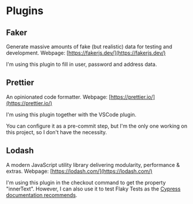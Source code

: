 # Plugins

## Faker

Generate massive amounts of fake (but realistic) data for testing and development. Webpage: [https://fakerjs.dev/](https://fakerjs.dev/)

I'm using this plugin to fill in user, password and address data.

## Prettier

An opinionated code formatter. Webpage: [https://prettier.io/](https://prettier.io/)

I'm using this plugin together with the VSCode plugin.

You can configure it as a pre-commit step, but I'm the only one working on this project, so I don't have the necessity.

## Lodash

A modern JavaScript utility library delivering modularity, performance & extras. Webpage: [https://lodash.com/](https://lodash.com/)

I'm using this plugin in the checkout command to get the property "innerText". However, I can also use it to test Flaky Tests as the [Cypress documentation recommends](https://www.cypress.io/blog/2020/12/03/retry-rerun-repeat#repeat).
